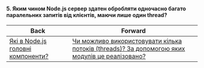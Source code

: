 #### 5. Яким чином Node.js сервер здатен обробляти одночасно багато паралельних запитів від клієнтів, маючи лише один thread?



| Back | Forward |
|---|---|
| [Які в Node.js головні компоненти?](/ua/junior/nodejs/what-are-the-main-components-of-nodejs.md)  | [Чи можливо використовувати кілька потоків (threads)? За допомогою яких модулів це реалізовано?](/ua/junior/nodejs/can-multiple-threads-be-used-which-modules-are-used-to-implement-this.md) |